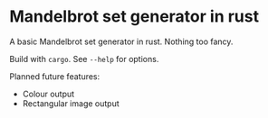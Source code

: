 # Mandelbrot set generator in rust

A basic Mandelbrot set generator in rust. Nothing too fancy. 

Build with `cargo`. See `--help` for options.

Planned future features:
 * Colour output
 * Rectangular image output
